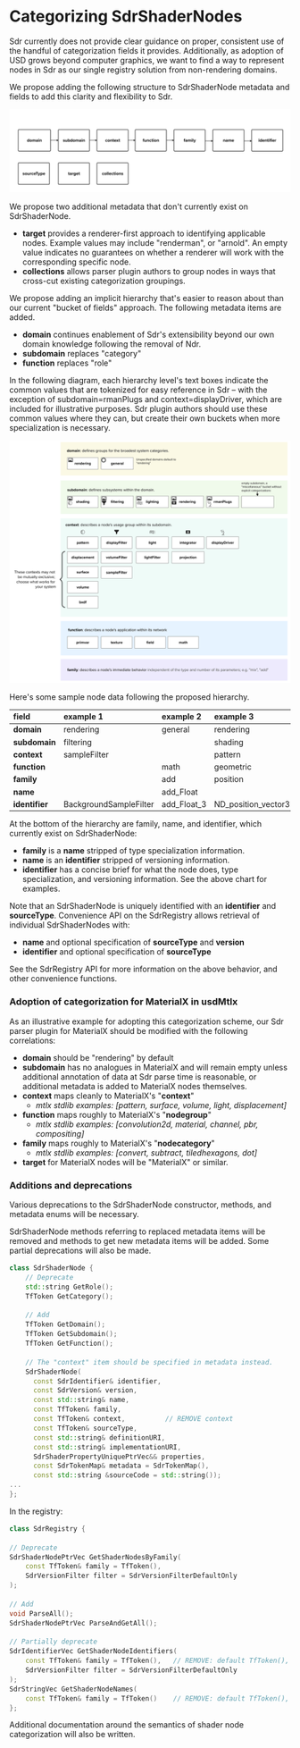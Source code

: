 # Categorizing SdrShaderNodes

Sdr currently does not provide clear guidance on proper, consistent use of the handful of categorization fields it provides.
Additionally, as adoption of USD grows beyond computer graphics, we want to find a way to represent nodes in Sdr as our single registry solution from non-rendering domains.

We propose adding the following structure to SdrShaderNode metadata and fields to add this clarity and flexibility to Sdr.

![Meaningful SdrShaderNode Categorization Fields and Metadata](./all_categorizations.png)

We propose two additional metadata that don't currently exist on SdrShaderNode.

- **target** provides a renderer-first approach to identifying applicable nodes. Example values may include "renderman", or "arnold". An empty value indicates no guarantees on whether a renderer will work with the corresponding specific node.  
- **collections** allows parser plugin authors to group nodes in ways that cross-cut existing categorization groupings.

We propose adding an implicit hierarchy that's easier to reason about than our current "bucket of fields" approach.
The following metadata items are added.
- **domain** continues enablement of Sdr's extensibility beyond our own domain knowledge following the removal of Ndr.
- **subdomain** replaces "category"
- **function** replaces "role"

In the following diagram, each hierarchy level's text boxes indicate the common values that are tokenized for easy reference in Sdr – with the exception of subdomain=rmanPlugs and context=displayDriver, which are included for illustrative purposes. Sdr plugin authors should use these common values where they can, but create their own buckets when more specialization is necessary.

![Hierarchy overview](./hierarchy.png)

Here's some sample node data following the proposed hierarchy.

| field | example 1 | example 2 | example 3 |
| :---- | :---- | :---- | :---- |
| **domain** | rendering | general | rendering |
| **subdomain** | filtering |  | shading |
| **context** | sampleFilter |  | pattern |
| **function** |  | math | geometric |
| **family** |  | add | position |
| **name** |  | add\_Float |  |
| **identifier** | BackgroundSampleFilter | add\_Float\_3 | ND\_position\_vector3 |

At the bottom of the hierarchy are family, name, and identifier, which currently exist on SdrShaderNode:
- **family** is a **name** stripped of type specialization information.
- **name** is an **identifier** stripped of versioning information.
- **identifier** has a concise brief for what the node does, type specialization, and versioning information. See the above chart for examples.

Note that an SdrShaderNode is uniquely identified with an **identifier** and **sourceType**. Convenience API on the SdrRegistry allows retrieval of individual SdrShaderNodes with:
- **name** and optional specification of **sourceType** and **version**
- **identifier** and optional specification of **sourceType**

See the SdrRegistry API for more information on the above behavior, and other convenience functions.

### Adoption of categorization for MaterialX in usdMtlx

As an illustrative example for adopting this categorization scheme, our Sdr parser plugin for MaterialX should be modified with the following correlations:

- **domain** should be "rendering" by default  
- **subdomain** has no analogues in MaterialX and will remain empty unless additional annotation of data at Sdr parse time is reasonable, or additional metadata is added to MaterialX nodes themselves.  
- **context** maps cleanly to MaterialX's "**context**"  
  - *mtlx stdlib examples: \[pattern, surface, volume, light, displacement\]*  
- **function** maps roughly to MaterialX's "**nodegroup**"  
  - *mtlx stdlib examples: \[convolution2d, material, channel, pbr, compositing\]*  
- **family** maps roughly to MaterialX's "**nodecategory**"  
  - *mtlx stdlib examples: \[convert, subtract, tiledhexagons, dot\]*
- **target** for MaterialX nodes will be "MaterialX" or similar.

### Additions and deprecations

Various deprecations to the SdrShaderNode constructor, methods, and metadata enums will be necessary.

SdrShaderNode methods referring to replaced metadata items will be removed and methods to get new metadata items will be added. Some partial deprecations will also be made.

```C++
class SdrShaderNode {
    // Deprecate
    std::string GetRole();
    TfToken GetCategory();

    // Add
    TfToken GetDomain();
    TfToken GetSubdomain();
    TfToken GetFunction();

    // The "context" item should be specified in metadata instead.
    SdrShaderNode(
      const SdrIdentifier& identifier,
      const SdrVersion& version,
      const std::string& name,
      const TfToken& family,
      const TfToken& context,          // REMOVE context
      const TfToken& sourceType,
      const std::string& definitionURI,
      const std::string& implementationURI,
      SdrShaderPropertyUniquePtrVec&& properties,
      const SdrTokenMap& metadata = SdrTokenMap(),
      const std::string &sourceCode = std::string());
...
};
```

In the registry:

```C++
class SdrRegistry {

// Deprecate
SdrShaderNodePtrVec GetShaderNodesByFamily(
    const TfToken& family = TfToken(),
    SdrVersionFilter filter = SdrVersionFilterDefaultOnly
);

// Add
void ParseAll();
SdrShaderNodePtrVec ParseAndGetAll();

// Partially deprecate
SdrIdentifierVec GetShaderNodeIdentifiers(
    const TfToken& family = TfToken(),   // REMOVE: default TfToken(), family is required
    SdrVersionFilter filter = SdrVersionFilterDefaultOnly
);
SdrStringVec GetShaderNodeNames(
    const TfToken& family = TfToken()    // REMOVE: default TfToken(), family is required
};

```

Additional documentation around the semantics of shader node categorization will also be written.